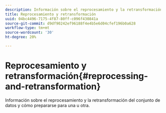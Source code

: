 ```yaml
---
description: Información sobre el reprocesamiento y la retransformación del conjunto de datos y cómo prepararse para una u otra.
title: Reprocesamiento y retransformación
uuid: 04bc4496-7175-4f87-80ff-c096f430841a
source-git-commit: d9df90242ef96188f4e4b5e6d04cfef196b0a628
workflow-type: tm+mt
source-wordcount: '30'
ht-degree: 20%

---
```



# Reprocesamiento y retransformación{#reprocessing-and-retransformation}

Información sobre el reprocesamiento y la retransformación del conjunto de datos y cómo prepararse para una u otra.
